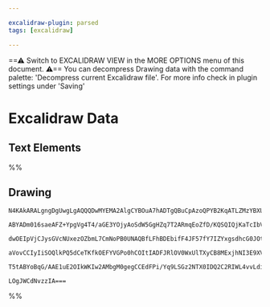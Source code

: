 ```yaml
---

excalidraw-plugin: parsed
tags: [excalidraw]

---
```

==⚠  Switch to EXCALIDRAW VIEW in the MORE OPTIONS menu of this document. ⚠== You can decompress Drawing data with the command palette: 'Decompress current Excalidraw file'. For more info check in plugin settings under 'Saving'


# Excalidraw Data
## Text Elements
%%
## Drawing
```compressed-json
N4KAkARALgngDgUwgLgAQQQDwMYEMA2AlgCYBOuA7hADTgQBuCpAzoQPYB2KqATLZMzYBXUtiRoIACyhQ4zZAHoFAc0JRJQgEYA6bGwC2CgF7N6hbEcK4OCtptbErHALRY8RMpWdx8Q1TdIEfARcZgRmBShcZQUebTiATho6IIR9BA4oZm4AbXAwUDAiiBJuCAB1AEkABgAzABEANkJCSuVTDkbiRoApAEU+7ABmZKLIWEQywOwojmVg0eLMbmce

ABYADm016saeAFZ+YpgVg4T4/aGE3YOjyAoSdW5GgHZq7T2ARmqEoZfD/KQSQIQjKaTcIbVIYfT5DHgbT63QEQazzcSoap3CDMKCkNgAawQAGE2Pg2KQygBiT4IGk0xaQTS4bD45R4oQcYgkskUiS46zMOC4QKZBkQWqEfD4ADKsAWEkEHjFOLxhPKj0k3D4yJVBIQspg8vQitKWPZYI44WyaE+WLYQuwahONuqmORbOEcEqxGtqByAF0sbVyOlv

dwOEIpVjCJysGVcNUxezOZbmL7CmNoPB0UNAQBfLFhBDEbifF4JF57fY7IZYxgsdhcG0JOtMVicABynDEWuqB3210atuRhGY9VSUGL3FqBDCWM0wk5AFFgulMr6I1HkUI4MRcJOSzaXvCXp8B99YWssUQOPjw5H8Ne2Cyp2gZ/gwvk8+BA3RcHA4Flfd0QzaBgXSMoiDBKBFgYQgEAoAAhZlWWTLlSXJKlamwnDYOwEQRSgSpJ30WVVWJDDeXQal

aVovCCIyIiSOQlkPQ5dCeTKfkOEFYVGPo0hCOItIADFJRlOV0WxUlTXyCB8MExjhNI3E9XVYgnjQbVigUoSSLIvUDSNaSlSOeSGMyZSACVhAtK1SzM3SlJIgB5B0nVLV1HIspjRM4KARNwfRJWdVBhx0nzlJE/zpUIIx0R4N0IsUyySIAFSwKAAEEoKbdBglqGDvJS3yVOFbLBLYChgVwQ9UE3R85Kc1K0iXTkssq6qQjqlFOtg5hsDxKUAA1uEr

T5tABYoBqG/AAE1uE2OIkWKIw2AMbgM0gegCCEdFPi/Yq9LSGz2NTX0IDQ2C2RIWL4vvLdihujjMLQLaIEQ0kespIkEl+36RJEsUrIQZRI2FKkl3qKGocBiBDqanyDMJNyoEbDcHzMuBAjMYRmAAcVIW64vRBqzODIKEBB2MibmTbkQyXBNGCOrcT2rFsCIOBuDZhAsQ4SmedIdnkWEKAb3RXmEeKOwACsEBmZhpQFuAAFk2GIBA2qZlnp1nBBwA

LOgJWCdNvzzIA===
```
%%